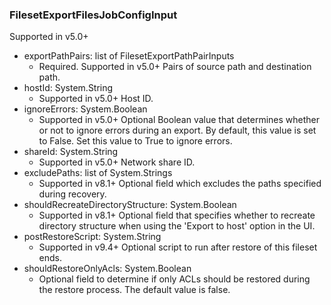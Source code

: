 ### FilesetExportFilesJobConfigInput
Supported in v5.0+

- exportPathPairs: list of FilesetExportPathPairInputs
  - Required. Supported in v5.0+
Pairs of source path and destination path.
- hostId: System.String
  - Supported in v5.0+
Host ID.
- ignoreErrors: System.Boolean
  - Supported in v5.0+
Optional Boolean value that determines whether or not to ignore errors during an export. By default, this value is set to False. Set this value to True to ignore errors.
- shareId: System.String
  - Supported in v5.0+
Network share ID.
- excludePaths: list of System.Strings
  - Supported in v8.1+
Optional field which excludes the paths specified during recovery.
- shouldRecreateDirectoryStructure: System.Boolean
  - Supported in v8.1+
Optional field that specifies whether to recreate directory structure when using the 'Export to host' option in the UI.
- postRestoreScript: System.String
  - Supported in v9.4+
Optional script to run after restore of this fileset ends.
- shouldRestoreOnlyAcls: System.Boolean
  - Optional field to determine if only ACLs should be restored during the restore process. The default value is false.
